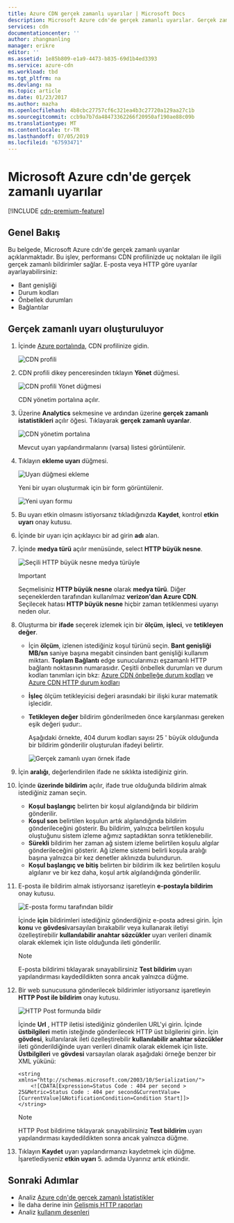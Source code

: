 ```yaml
---
title: Azure CDN gerçek zamanlı uyarılar | Microsoft Docs
description: Microsoft Azure cdn'de gerçek zamanlı uyarılar. Gerçek zamanlı uyarılar, performansı CDN profilinizde uç noktaları ile ilgili bildirimler sağlar.
services: cdn
documentationcenter: ''
author: zhangmanling
manager: erikre
editor: ''
ms.assetid: 1e85b809-e1a9-4473-b835-69d1b4ed3393
ms.service: azure-cdn
ms.workload: tbd
ms.tgt_pltfrm: na
ms.devlang: na
ms.topic: article
ms.date: 01/23/2017
ms.author: mazha
ms.openlocfilehash: 4b8cbc27757cf6c321ea4b3c27720a129aa27c1b
ms.sourcegitcommit: ccb9a7b7da48473362266f20950af190ae88c09b
ms.translationtype: MT
ms.contentlocale: tr-TR
ms.lasthandoff: 07/05/2019
ms.locfileid: "67593471"
---
```

# <a name="real-time-alerts-in-microsoft-azure-cdn"></a>Microsoft Azure cdn'de gerçek zamanlı uyarılar
[!INCLUDE [cdn-premium-feature](../../includes/cdn-premium-feature.md)]

## <a name="overview"></a>Genel Bakış
Bu belgede, Microsoft Azure cdn'de gerçek zamanlı uyarılar açıklanmaktadır. Bu işlev, performansı CDN profilinizde uç noktaları ile ilgili gerçek zamanlı bildirimler sağlar.  E-posta veya HTTP göre uyarılar ayarlayabilirsiniz:

* Bant genişliği
* Durum kodları
* Önbellek durumları
* Bağlantılar

## <a name="creating-a-real-time-alert"></a>Gerçek zamanlı uyarı oluşturuluyor
1. İçinde [Azure portalında](https://portal.azure.com), CDN profilinize gidin.
   
    ![CDN profili](./media/cdn-real-time-alerts/cdn-profile-blade.png)
1. CDN profili dikey penceresinden tıklayın **Yönet** düğmesi.
   
    ![CDN profili Yönet düğmesi](./media/cdn-real-time-alerts/cdn-manage-btn.png)
   
    CDN yönetim portalına açılır.
3. Üzerine **Analytics** sekmesine ve ardından üzerine **gerçek zamanlı istatistikleri** açılır öğesi.  Tıklayarak **gerçek zamanlı uyarılar**.
   
    ![CDN yönetim portalına](./media/cdn-real-time-alerts/cdn-premium-portal.png)
   
    Mevcut uyarı yapılandırmalarını (varsa) listesi görüntülenir.
4. Tıklayın **ekleme uyarı** düğmesi.
   
    ![Uyarı düğmesi ekleme](./media/cdn-real-time-alerts/cdn-add-alert.png)
   
    Yeni bir uyarı oluşturmak için bir form görüntülenir.
   
    ![Yeni uyarı formu](./media/cdn-real-time-alerts/cdn-new-alert.png)
5. Bu uyarı etkin olmasını istiyorsanız tıkladığınızda **Kaydet**, kontrol **etkin uyarı** onay kutusu.
6. İçinde bir uyarı için açıklayıcı bir ad girin **adı** alan.
7. İçinde **medya türü** açılır menüsünde, select **HTTP büyük nesne**.
   
    ![Seçili HTTP büyük nesne medya türüyle](./media/cdn-real-time-alerts/cdn-http-large.png)
   
   > [!IMPORTANT]
   > Seçmelisiniz **HTTP büyük nesne** olarak **medya türü**.  Diğer seçeneklerden tarafından kullanılmaz **verizon'dan Azure CDN**.  Seçilecek hatası **HTTP büyük nesne** hiçbir zaman tetiklenmesi uyarıyı neden olur.
   > 
   > 
8. Oluşturma bir **ifade** seçerek izlemek için bir **ölçüm**, **işleci**, ve **tetikleyen değer**.
   
   * İçin **ölçüm**, izlenen istediğiniz koşul türünü seçin.  **Bant genişliği MB/sn** saniye başına megabit cinsinden bant genişliği kullanım miktarı.  **Toplam Bağlantı** edge sunucularımızı eşzamanlı HTTP bağlantı noktasının numarasıdır.  Çeşitli önbellek durumları ve durum kodları tanımları için bkz: [Azure CDN önbelleğe durum kodları](/previous-versions/azure/mt759237(v=azure.100)) ve [Azure CDN HTTP durum kodları](/previous-versions/azure/mt759238(v=azure.100))
   * **İşleç** ölçüm tetikleyicisi değeri arasındaki bir ilişki kurar matematik işlecidir.
   * **Tetikleyen değer** bildirim gönderilmeden önce karşılanması gereken eşik değeri şudur:.
     
     Aşağıdaki örnekte, 404 durum kodları sayısı 25 ' büyük olduğunda bir bildirim gönderilir oluşturulan ifadeyi belirtir.
     
     ![Gerçek zamanlı uyarı örnek ifade](./media/cdn-real-time-alerts/cdn-expression.png)
9. İçin **aralığı**, değerlendirilen ifade ne sıklıkta istediğiniz girin.
10. İçinde **üzerinde bildirim** açılır, ifade true olduğunda bildirim almak istediğiniz zaman seçin.
    
    * **Koşul başlangıç** belirten bir koşul algılandığında bir bildirim gönderilir.
    * **Koşul son** belirtilen koşulun artık algılandığında bildirim gönderileceğini gösterir. Bu bildirim, yalnızca belirtilen koşulu oluştuğunu sistem izleme ağımız saptadıktan sonra tetiklenebilir.
    * **Sürekli** bildirim her zaman ağ sistem izleme belirtilen koşulu algılar gönderileceğini gösterir. Ağ izleme sistemi belirli koşula aralığı başına yalnızca bir kez denetler aklınızda bulundurun.
    * **Koşul başlangıç ve bitiş** belirten bir bildirim ilk kez belirtilen koşulu algılanır ve bir kez daha, koşul artık algılandığında gönderilir.
1. E-posta ile bildirim almak istiyorsanız işaretleyin **e-postayla bildirim** onay kutusu.  
    
    ![E-posta formu tarafından bildir](./media/cdn-real-time-alerts/cdn-notify-email.png)
    
    İçinde **için** bildirimleri istediğiniz gönderdiğiniz e-posta adresi girin. İçin **konu** ve **gövdesi**varsayılan bırakabilir veya kullanarak iletiyi özelleştirebilir **kullanılabilir anahtar sözcükler** uyarı verileri dinamik olarak eklemek için liste olduğunda ileti gönderilir.
    
    > [!NOTE]
    > E-posta bildirimi tıklayarak sınayabilirsiniz **Test bildirim** uyarı yapılandırması kaydedildikten sonra ancak yalnızca düğme.
    > 
    > 
12. Bir web sunucusuna gönderilecek bildirimler istiyorsanız işaretleyin **HTTP Post ile bildirim** onay kutusu.
    
    ![HTTP Post formunda bildir](./media/cdn-real-time-alerts/cdn-notify-http.png)
    
    İçinde **Url** , HTTP iletisi istediğiniz gönderilen URL'yi girin. İçinde **üstbilgileri** metin isteğinde gönderilecek HTTP üst bilgilerini girin.  İçin **gövdesi**, kullanılarak ileti özelleştirebilir **kullanılabilir anahtar sözcükler** ileti gönderildiğinde uyarı verileri dinamik olarak eklemek için liste.  **Üstbilgileri** ve **gövdesi** varsayılan olarak aşağıdaki örneğe benzer bir XML yükünü:
    
    ```
    <string xmlns="http://schemas.microsoft.com/2003/10/Serialization/">
        <![CDATA[Expression=Status Code : 404 per second > 25&Metric=Status Code : 404 per second&CurrentValue=[CurrentValue]&NotificationCondition=Condition Start]]>
    </string>
    ```
    
    > [!NOTE]
    > HTTP Post bildirime tıklayarak sınayabilirsiniz **Test bildirim** uyarı yapılandırması kaydedildikten sonra ancak yalnızca düğme.
    > 
    > 
13. Tıklayın **Kaydet** uyarı yapılandırmanızı kaydetmek için düğme.  İşaretlediyseniz **etkin uyarı** 5. adımda Uyarınız artık etkindir.

## <a name="next-steps"></a>Sonraki Adımlar
* Analiz [Azure cdn'de gerçek zamanlı İstatistikler](cdn-real-time-stats.md)
* İle daha derine inin [Gelişmiş HTTP raporları](cdn-advanced-http-reports.md)
* Analiz [kullanım desenleri](cdn-analyze-usage-patterns.md)

